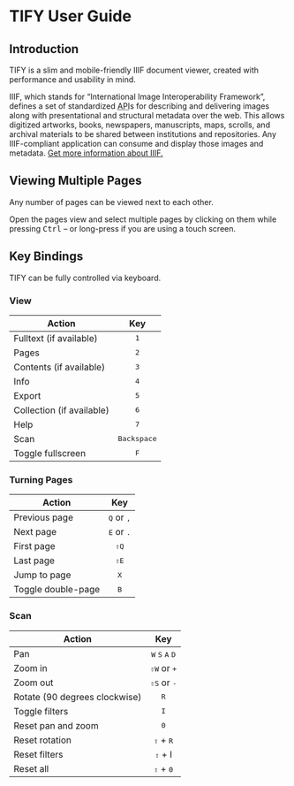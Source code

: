 # TIFY User Guide

## Introduction

TIFY is a slim and mobile-friendly IIIF document viewer, created with performance and usability in mind.

IIIF, which stands for “International Image Interoperability Framework”, defines a set of standardized <acronym title="application programming interface">API</acronym>s for describing and delivering images along with presentational and structural metadata over the web. This allows digitized artworks, books, newspapers, manuscripts, maps, scrolls, and archival materials to be shared between institutions and repositories. Any IIIF-compliant application can consume and display those images and metadata. [Get more information about IIIF.](http://iiif.io/about/)

## Viewing Multiple Pages

Any number of pages can be viewed next to each other.

Open the pages view and select multiple pages by clicking on them while pressing <kbd>Ctrl</kbd> &ndash; or long-press if you are using a touch screen.

## Key Bindings

TIFY can be fully controlled via keyboard.

### View

| Action | Key |
| --- | :---: |
| Fulltext (if available) | <kbd>1</kbd> |
| Pages | <kbd>2</kbd> |
| Contents (if available) | <kbd>3</kbd> |
| Info | <kbd>4</kbd> |
| Export | <kbd>5</kbd> |
| Collection (if available) | <kbd>6</kbd> |
| Help | <kbd>7</kbd> |
| Scan | <kbd>Backspace</kbd> |
| Toggle fullscreen | <kbd>F</kbd> |

### Turning Pages

| Action | Key |
| --- | :---: |
| Previous page | <kbd>Q</kbd> or <kbd>,</kbd> |
| Next page | <kbd>E</kbd> or <kbd>.</kbd> |
| First page | <kbd>&#8679;Q</kbd> |
| Last page | <kbd>&#8679;E</kbd> |
| Jump to page | <kbd>X</kbd> |
| Toggle double-page | <kbd>B</kbd> |

### Scan

| Action | Key |
| --- | :---: |
| Pan | <kbd>W</kbd> <kbd>S</kbd> <kbd>A</kbd> <kbd>D</kbd> |
| Zoom in | <kbd>&#8679;W</kbd> or <kbd>+</kbd> |
| Zoom out | <kbd>&#8679;S</kbd> or <kbd>-</kbd> |
| Rotate (90 degrees clockwise) | <kbd>R</kbd> |
| Toggle filters | <kbd>I</kbd> |
| Reset pan and zoom | <kbd>0</kbd> |
| Reset rotation | <kbd>&#8679;</kbd> + <kbd>R</kbd> |
| Reset filters | <kbd>&#8679;</kbd> + </kbd>I</kbd> |
| Reset all | <kbd>&#8679;</kbd> + <kbd>0</kbd> |
